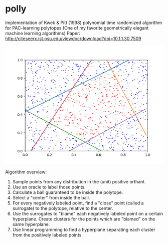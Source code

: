 # polly
Implementation of Kwek &amp; Pitt (1998) polynomial time randomized algorithm for PAC-learning polytopes
(One of my favorite geometrically elegant machine learning algorithms)
Paper: http://citeseerx.ist.psu.edu/viewdoc/download?doi=10.1.1.30.7509

![image](pred.png)

Algorithm overview:
1. Sample points from any distribution in the (unit) positive orthant.
2. Use an oracle to label those points.
3. Calculate a ball guaranteed to be inside the polytope.
4. Select a "center" from inside the ball.
5. For every negatively labeled point, find a "close" point (called a surrogate) to the polytope, relative to the center.
6. Use the surrogates to "blame" each negatively labeled point on a certain hyperplane. Create clusters for the points which are "blamed" on the same hyperplane.
7. Use linear programming to find a hyperplane separating each cluster from the positively labeled points.
